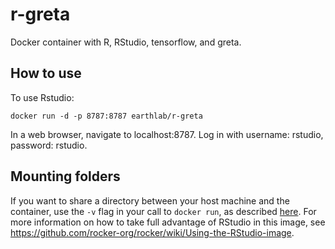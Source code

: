 # r-greta

Docker container with R, RStudio, tensorflow, and greta.

## How to use

To use Rstudio:

```
docker run -d -p 8787:8787 earthlab/r-greta
```

In a web browser, navigate to localhost:8787.
Log in with username: rstudio, password: rstudio.

## Mounting folders

If you want to share a directory between your host machine and the container, use the `-v` flag in your call to `docker run`, as described [here](https://github.com/rocker-org/rocker/wiki/Sharing-files-with-host-machine).
For more information on how to take full advantage of RStudio in this image, see https://github.com/rocker-org/rocker/wiki/Using-the-RStudio-image.


